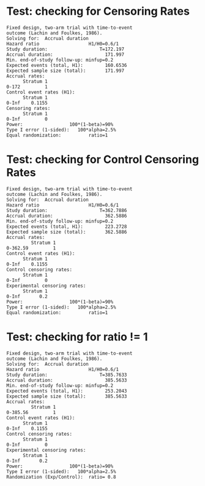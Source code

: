 # Test: checking for Censoring Rates

    Fixed design, two-arm trial with time-to-event
    outcome (Lachin and Foulkes, 1986).
    Solving for:  Accrual duration 
    Hazard ratio                  H1/H0=0.6/1
    Study duration:                   T=172.197
    Accrual duration:                   171.997
    Min. end-of-study follow-up: minfup=0.2
    Expected events (total, H1):        160.6536
    Expected sample size (total):       171.997
    Accrual rates:
          Stratum 1
    0-172         1
    Control event rates (H1):
          Stratum 1
    0-Inf    0.1155
    Censoring rates:
          Stratum 1
    0-Inf         0
    Power:                 100*(1-beta)=90%
    Type I error (1-sided):   100*alpha=2.5%
    Equal randomization:          ratio=1

# Test: checking for Control Censoring Rates

    Fixed design, two-arm trial with time-to-event
    outcome (Lachin and Foulkes, 1986).
    Solving for:  Accrual duration 
    Hazard ratio                  H1/H0=0.6/1
    Study duration:                   T=362.7886
    Accrual duration:                   362.5886
    Min. end-of-study follow-up: minfup=0.2
    Expected events (total, H1):        223.2728
    Expected sample size (total):       362.5886
    Accrual rates:
             Stratum 1
    0-362.59         1
    Control event rates (H1):
          Stratum 1
    0-Inf    0.1155
    Control censoring rates:
          Stratum 1
    0-Inf         0
    Experimental censoring rates:
          Stratum 1
    0-Inf       0.2
    Power:                 100*(1-beta)=90%
    Type I error (1-sided):   100*alpha=2.5%
    Equal randomization:          ratio=1

# Test: checking for ratio != 1

    Fixed design, two-arm trial with time-to-event
    outcome (Lachin and Foulkes, 1986).
    Solving for:  Accrual duration 
    Hazard ratio                  H1/H0=0.6/1
    Study duration:                   T=385.7633
    Accrual duration:                   385.5633
    Min. end-of-study follow-up: minfup=0.2
    Expected events (total, H1):        253.2043
    Expected sample size (total):       385.5633
    Accrual rates:
             Stratum 1
    0-385.56         1
    Control event rates (H1):
          Stratum 1
    0-Inf    0.1155
    Control censoring rates:
          Stratum 1
    0-Inf         0
    Experimental censoring rates:
          Stratum 1
    0-Inf       0.2
    Power:                 100*(1-beta)=90%
    Type I error (1-sided):   100*alpha=2.5%
    Randomization (Exp/Control):  ratio= 0.8 

